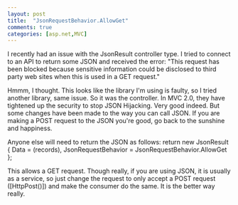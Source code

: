 ```yaml
---
layout: post
title:  "JsonRequestBehavior.AllowGet"
comments: true
categories: [asp.net,MVC]
---
```


I recently had an issue with the JsonResult controller type. I tried to connect to an API to return some JSON and received the error:
"This request has been blocked because sensitive information could be disclosed to third party web sites when this is used in a GET request."

Hmmm, I thought. This looks like the library I'm using is faulty, so I tried another library, same issue. So it was the controller. In MVC 2.0, they have tightened up the security to stop JSON Hijacking. Very good indeed. But some changes have been made to the way you can call JSON. If you are making a POST request to the JSON you're good, go back to the sunshine and happiness.

Anyone else will need to return the JSON as follows:
return new JsonResult { Data = (records), JsonRequestBehavior = JsonRequestBehavior.AllowGet };

This allows a GET request. Though really, if you are using JSON, it is usually as a service, so just change the request to only accept a POST request ([HttpPost()]) and make the consumer do the same. It is the better way really.
